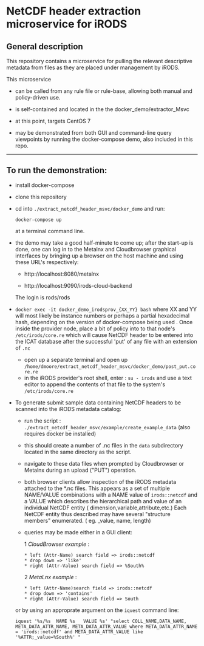 
# NetCDF header extraction microservice for iRODS


## General description

This repository contains a microservice for pulling the relevant descriptive metadata from files
as they are placed under management by iRODS.

This microservice

   * can be called from any rule file or rule-base, allowing both manual and policy-driven use.

   * is self-contained and located in the the docker_demo/extractor_Msvc

   * at this point, targets CentOS 7

   * may be demonstrated  from both GUI and command-line query viewpoints by running the docker-compose demo, also included in this repo.


---

## To run the demonstration:
 
   * install docker-compose

   * clone this repository

   * cd into `./extract_netcdf_header_msvc/docker_demo` and run:

     ```
     docker-compose up
     ```

     at a terminal command line.


   * the demo may take a good half-minute to come up; after the start-up is done, one can log in to
     the Metalnx and Cloudbrowser graphical interfaces by bringing up a browser on the host machine and
     using these URL's respectively:

      - http://localhost:8080/metalnx

      - http://localhost:9090/irods-cloud-backend


     The login is rods/rods

   * `docker exec -it docker_demo_irodsprov_{XX_YY} bash` where XX and YY will most likely be instance numbers or perhaps a partial hexadecimal hash, depending on the  version of docker-compose being used . Once inside the provider node, place  a bit of policy into  to that node's `/etc/irods/core.re` which will cause NetCDF header to be entered into the ICAT database after the successful 'put' of any  file with an extension of `.nc`
      - open up a separate terminal and open up `/home/dmoore/extract_netcdf_header_msvc/docker_demo/post_put.core.re`
      - in the iRODS provider's root shell, enter : `su - irods` and use a text editor to append the contents of that file to the system's `/etc/irods/core.re`
      
   * To generate submit sample data containing NetCDF headers to be scanned into the iRODS metadata catalog:

      - run the script : `./extract_netcdf_header_msvc/example/create_example_data`  (also requires docker be installed)

      - this should create a number of .nc files in the `data` subdirectory located in the same directory as the script.

      - navigate to these data files when prompted by Cloudbrowser or Metalnx during an upload ("PUT") operation.

      - both browser clients allow inspection of the iRODS metadata  attached to the \*.nc files. This appears as a set of multiple NAME/VALUE combinations with a NAME value of `irods::netcdf` and a VALUE which describes the hierarchical path and value of an individual NetCDF entity ( dimension,variable,attribute,etc.)  Each NetCDF entity thus described may have several "structure members" enumerated. ( eg. \_value, name, length)
      
      - queries may be made either in a GUI client:
      
         1 *CloudBrowser example* : 
         
            * left (Attr-Name) search field => irods::netcdf
            * drop down => 'like'
            * right (Attr-Value) search field => %South%
            
         2 *MetaLnx example* :
         
            * left (Attr-Name)search field => irods::netcdf
            * drop down => 'contains'
            * right (Attr-Value) search field => South
         
      or by using an approprate argument on the `iquest` command line:

        ```
        iquest '%s/%s  NAME %s   VALUE %s' "select COLL_NAME,DATA_NAME, META_DATA_ATTR_NAME, META_DATA_ATTR_VALUE where META_DATA_ATTR_NAME = 'irods::netcdf' and META_DATA_ATTR_VALUE like '%ATTR;_value=%South%' "
        ```
